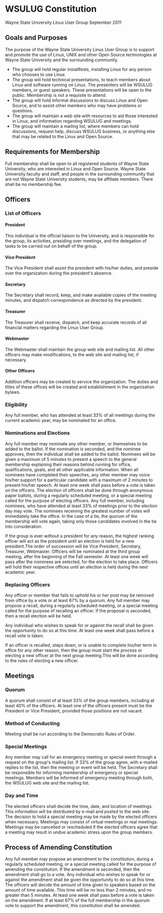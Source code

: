WSULUG Constitution
===================

Wayne State University Linux User Group
September 2011


Goals and Purposes
------------------
The purpose of the Wayne State University Linux User Group is to support
and promote the use of Linux, UNIX and other Open Source technologies at
Wayne State University and the surrounding community.

* The group will hold regular installfests, installing Linux for any
  person who chooses to use Linux.
* The group will hold technical presentations, to teach members about
  Linux and software running on Linux.  The presenters will be WSULUG
  members, or guest speakers.  These presentations will be open to the
  public. Membership is not a requisite to attend.
* The group will hold informal discussions to discuss Linux and Open
  Source, and to assist other members who may have problems or questions.
* The group will maintain a web site with resources to aid those
  interested in Linux, and information regarding WSULUG and meetings.
* The group will maintain a mailing list, where members can hold
  discussions, request help, discuss WSULUG business, or anything else
  that may be related to the Linux and Open Source.

Requirements for Membership
---------------------------
Full membership shall be open to all registered students of Wayne State
University, who are interested in Linux and Open Source.  Wayne State
University faculty and staff, and people in the surrounding community
that are not Wayne State University students, may be affiliate members.
There shall be no membership fee.

Officers
--------
### List of Officers
#### President
  This individual is the official liaison to the University, and is
  responsible for the group, its activities, presiding over meetings,
  and the delegation of tasks to be carried out on behalf of the group.
#### Vice President
  The Vice President shall assist the president with his/her duties, and
  preside over the organization during the president's absence.
#### Secretary
  The Secretary shall record, keep, and make available copies of the
  meeting minutes, and dispatch correspondence as directed by the
  president.
#### Treasurer
  The Treasurer shall receive, dispatch, and keep accurate records of
  all financial matters regarding the Linux User Group.
#### Webmaster
  The Webmaster shall maintain the group web site and mailing list. All
  other officers may make modifications, to the web site and mailing list,
  if necessary.
#### Other Officers
  Addition officers may be created to service the organization. The duties
  and titles of these offices will be created and establishment in the
  organization bylaws.

### Eligibility
Any full member, who has attended at least 33\% of all meetings during
the current academic year, may be nominated for an office.

### Nominations and Elections
Any full member may nominate any other member, or themselves to be
added to the ballot.  If the nomination is seconded, and the nominee
approves, then the individual shall be added to the ballot. Nominees
will be given a maximum of 5 minutes to present a speech to the general
membership explaining their reasons behind running for office,
qualifications, goals, and all other applicable information. When all
nominees have completed their speeches, any other member may voice
his/her support for a particular candidate with a maximum of 2 minutes
to present his/her speech.  At least one week shall pass before a vote
is taken on the officers. The election of officers shall be done through
anonymous paper ballots, during a regularly scheduled meeting, or a
special meeting called for the purpose of electing officers.  Any full
member, including nominees, who have attended at least 33\% of meetings
prior to the election day may vote. The nominees receiving the greatest
number of votes will immediately take the office. In the case of a tie,
the quorum of the membership will vote again, taking only those candidates
involved in the tie into consideration.

If the group is ever without a president for any reason, the highest
ranking officer will act as the president until an election is held
for a new president.The order of succession will be Vice President,
Secretary, Treasurer, Webmaster. Officers will be nominated at the
third group meeting, after the beginning of the Fall semester. At
least one week will pass after the nominees are selected, for the
election to take place. Officers will hold their respective offices
until an election is held during the next academic year.

### Replacing Officers
Any officer or member that fails to uphold his or her post may be
removed from office by a vote or at least 67\% by a quorum. Any
full member may propose a recall, during a regularly scheduled meeting,
or a special meeting called for the purpose of recalling an officer. 
If the proposal is seconded, then a recall election will be held.

Any individual who wishes to speak for or against the recall shall be
given the opportunity to do so at this time. At least one week shall
pass before a recall vote is taken.

If an officer is recalled, steps down, or is unable to complete his/her
term in office for any other reason, then the group must start the
process or electing a new officer at the next group meeting.This will
be done according to the rules of electing a new officer.


Meetings
--------

### Quorum
A quorum shall consist of at least 33\% of the group members, including
at least 40\% of the officers.  At least one of the officers present must
be the President or Vice President, provided those positions are not vacant.

### Method of Conducting
Meeting shall be run according to the Democratic Rules of Order.

### Special Meetings
Any member may call for an emergency meeting or special event through a
request on the group's mailing list.  If 33\% of the group agree, with
e-mailed replies to the list, then the meeting or event will be held.
The Secretary shall be responsible for informing membership of emergency
or special meetings. Members will be informed of emergency meeting
through both, the WSULUG web site and the mailing list.

### Day and Time
The elected officers shall decide the time, date, and location of
meetings. This information will be distributed by e-mail and posted
to the web site. The decision to hold a special meeting may be made
by the elected officers when necessary. Meetings may consist of
virtual meetings or real meetings. Meetings may be cancelled or
rescheduled if the elected officers agree that a meeting may
result in undue academic stress upon the group members.

Process of Amending Constitution
--------------------------------
Any full member may propose an amendment to the constitution,
during a regularly scheduled meeting, or a special meeting called
for the purpose of amending the constitution. If the amendment is
seconded, then the amendment shall go to a vote. Any individual who
wishes to speak for or against the amendment shall be given the
opportunity to do so at this time. The officers will decide the
amount of time given to speakers based on the amount of time available.
This time will be no less than 2 minutes, and no greater than 5 minutes.
At least one week shall pass before a vote is taken on the amendment.
If at least 67\% of the full membership in the quorum vote to support
the amendment, this constitution shall be amended.
